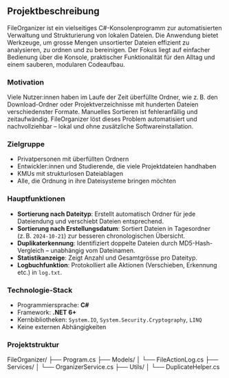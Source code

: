 ## Projektbeschreibung

FileOrganizer ist ein vielseitiges C#-Konsolenprogramm zur automatisierten Verwaltung und Strukturierung von lokalen Dateien. Die Anwendung bietet Werkzeuge, um grosse Mengen unsortierter Dateien effizient zu analysieren, zu ordnen und zu bereinigen. Der Fokus liegt auf einfacher Bedienung über die Konsole, praktischer Funktionalität für den Alltag und einem sauberen, modularen Codeaufbau.

### Motivation

Viele Nutzer:innen haben im Laufe der Zeit überfüllte Ordner, wie z. B. den Download-Ordner oder Projektverzeichnisse mit hunderten Dateien verschiedenster Formate. Manuelles Sortieren ist fehleranfällig und zeitaufwändig. FileOrganizer löst dieses Problem automatisiert und nachvollziehbar – lokal und ohne zusätzliche Softwareinstallation.

### Zielgruppe

- Privatpersonen mit überfüllten Ordnern
- Entwickler:innen und Studierende, die viele Projektdateien handhaben
- KMUs mit strukturlosen Dateiablagen
- Alle, die Ordnung in ihre Dateisysteme bringen möchten

### Hauptfunktionen

- **Sortierung nach Dateityp**: Erstellt automatisch Ordner für jede Dateiendung und verschiebt Dateien entsprechend.
- **Sortierung nach Erstellungsdatum**: Sortiert Dateien in Tagesordner (z. B. `2024-10-21`) zur besseren chronologischen Übersicht.
- **Duplikaterkennung**: Identifiziert doppelte Dateien durch MD5-Hash-Vergleich – unabhängig vom Dateinamen.
- **Statistikanzeige**: Zeigt Anzahl und Gesamtgrösse pro Dateityp.
- **Logbuchfunktion**: Protokolliert alle Aktionen (Verschieben, Erkennung etc.) in `log.txt`.

### Technologie-Stack

- Programmiersprache: **C#**
- Framework: **.NET 6+**
- Kernbibliotheken: `System.IO`, `System.Security.Cryptography`, `LINQ`
- Keine externen Abhängigkeiten

### Projektstruktur

FileOrganizer/
├── Program.cs
├── Models/
│ └── FileActionLog.cs
├── Services/
│ └── OrganizerService.cs
├── Utils/
│ └── DuplicateHelper.cs

